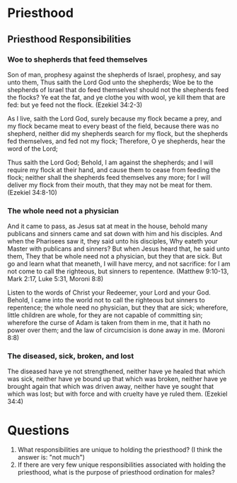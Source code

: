 # Priesthood

## Priesthood Responsibilities

### Woe to shepherds that feed themselves
Son of man, prophesy against the shepherds of Israel, prophesy, and say unto them, Thus saith the Lord God unto the shepherds; Woe be to the shepherds of Israel that do feed themselves! should not the shepherds feed the flocks? Ye eat the fat, and ye clothe you with wool, ye kill them that are fed: but ye feed not the flock. (Ezekiel 34:2-3)

As I live, saith the Lord God, surely because my flock became a prey, and my flock became meat to every beast of the field, because there was no shepherd, neither did my shepherds search for my flock, but the shepherds fed themselves, and fed not my flock; Therefore, O ye shepherds, hear the word of the Lord; 

Thus saith the Lord God; Behold, I am against the shepherds; and I will require my flock at their hand, and cause them to cease from feeding the flock; neither shall the shepherds feed themselves any more; for I will deliver my flock from their mouth, that they may not be meat for them. (Ezekiel 34:8-10)

### The whole need not a physician 
And it came to pass, as Jesus sat at meat in the house, behold many publicans and sinners came and sat down with him and his disciples. And when the Pharisees saw it, they said unto his disciples, Why eateth your Master with publicans and sinners? But when Jesus heard that, he said unto them, They that be whole need not a physician, but they that are sick. But go and learn what that meaneth, I will have mercy, and not sacrifice: for I am not come to call the righteous, but sinners to repentence. (Matthew 9:10-13, Mark 2:17, Luke 5:31, Moroni 8:8)

Listen to the words of Christ your Redeemer, your Lord and your God. Behold, I came into the world not to call the righteous but sinners to repentence; the whole need no physician, but they that are sick; wherefore, little children are whole, for they are not capable of committing sin; wherefore the curse of Adam is taken from them in me, that it hath no power over them; and the law of circumcision is done away in me. (Moroni 8:8)

### The diseased, sick, broken, and lost
The diseased have ye not strengthened, neither have ye healed that which was sick, neither have ye bound up that which was broken, neither have ye brought again that which was driven away, neither have ye sought that which was lost; but with force and with cruelty have ye ruled them. (Ezekiel 34:4)

# Questions
1. What responsibilities are unique to holding the priesthood? (I think the answer is: "not much")
2. If there are very few unique responsibilities associated with holding the priesthood, what is the purpose of priesthood ordination for males?
